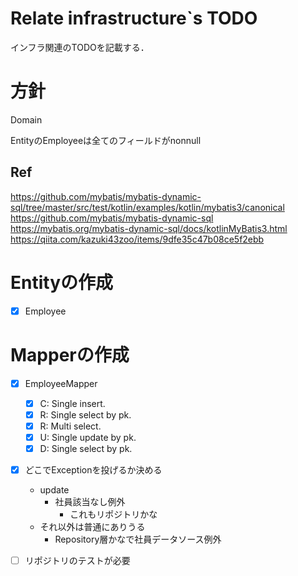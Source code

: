 # Relate infrastructure`s TODO

インフラ関連のTODOを記載する．

# 方針

Domain

EntityのEmployeeは全てのフィールドがnonnull

## Ref

https://github.com/mybatis/mybatis-dynamic-sql/tree/master/src/test/kotlin/examples/kotlin/mybatis3/canonical
https://github.com/mybatis/mybatis-dynamic-sql
https://mybatis.org/mybatis-dynamic-sql/docs/kotlinMyBatis3.html
https://qiita.com/kazuki43zoo/items/9dfe35c47b08ce5f2ebb

# Entityの作成

- [x] Employee

# Mapperの作成

- [x] EmployeeMapper
    - [x] C: Single insert.
    - [x] R: Single select by pk.
    - [x] R: Multi select.
    - [x] U: Single update by pk.
    - [x] D: Single select by pk.

- [x] どこでExceptionを投げるか決める
    - update
        - 社員該当なし例外
            - これもリポジトリかな
    - それ以外は普通にありうる
        - Repository層かなで社員データソース例外

- [ ] リポジトリのテストが必要
